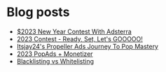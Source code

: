 # Blog posts
<!-- BLOG-POST-LIST:START -->
- [$2023 New Year Contest With Adsterra](https://afflift.com/f/threads/2023-new-year-contest-with-adsterra.10196/)
- [2023 Contest - Ready, Set, Let&#39;s GOOOOO!](https://afflift.com/f/threads/2023-contest-ready-set-lets-gooooo.10246/)
- [Itsjay24&#39;s Propeller Ads Journey To Pop Mastery](https://afflift.com/f/threads/itsjay24s-propeller-ads-journey-to-pop-mastery.10146/)
- [2023 PopAds + Monetizer](https://afflift.com/f/threads/2023-popads-monetizer.10185/)
- [Blacklisting vs Whitelisting](https://afflift.com/f/threads/blacklisting-vs-whitelisting.10251/)
<!-- BLOG-POST-LIST:END -->
